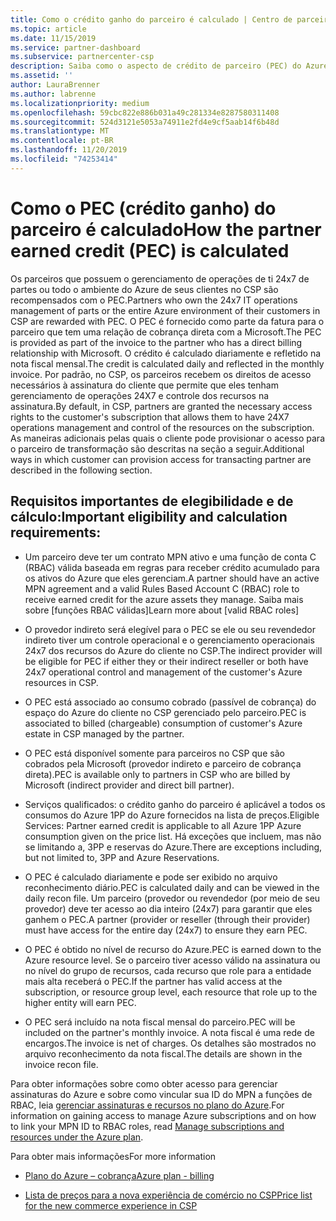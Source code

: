 ```yaml
---
title: Como o crédito ganho do parceiro é calculado | Centro de parceiros
ms.topic: article
ms.date: 11/15/2019
ms.service: partner-dashboard
ms.subservice: partnercenter-csp
description: Saiba como o aspecto de crédito de parceiro (PEC) do Azure Plan é calculado. Isso inclui requisitos de qualificação para parceiros e provedores indiretos.
ms.assetid: ''
author: LauraBrenner
ms.author: labrenne
ms.localizationpriority: medium
ms.openlocfilehash: 59cbc822e886b031a49c281334e8287580311408
ms.sourcegitcommit: 524d3121e5053a74911e2fd4e9cf5aab14f6b48d
ms.translationtype: MT
ms.contentlocale: pt-BR
ms.lasthandoff: 11/20/2019
ms.locfileid: "74253414"
---
```

# <a name="how-the-partner-earned-credit-pec-is-calculated"></a><span data-ttu-id="2ac0c-104">Como o PEC (crédito ganho) do parceiro é calculado</span><span class="sxs-lookup"><span data-stu-id="2ac0c-104">How the partner earned credit (PEC) is calculated</span></span>


<span data-ttu-id="2ac0c-105">Os parceiros que possuem o gerenciamento de operações de ti 24x7 de partes ou todo o ambiente do Azure de seus clientes no CSP são recompensados com o PEC.</span><span class="sxs-lookup"><span data-stu-id="2ac0c-105">Partners who own the 24x7 IT operations management of parts or the entire Azure environment of their customers in CSP are rewarded with PEC.</span></span> <span data-ttu-id="2ac0c-106">O PEC é fornecido como parte da fatura para o parceiro que tem uma relação de cobrança direta com a Microsoft.</span><span class="sxs-lookup"><span data-stu-id="2ac0c-106">The PEC is provided as part of the invoice to the partner who has a direct billing relationship with Microsoft.</span></span> <span data-ttu-id="2ac0c-107">O crédito é calculado diariamente e refletido na nota fiscal mensal.</span><span class="sxs-lookup"><span data-stu-id="2ac0c-107">The credit is calculated daily and reflected in the monthly invoice.</span></span> <span data-ttu-id="2ac0c-108">Por padrão, no CSP, os parceiros recebem os direitos de acesso necessários à assinatura do cliente que permite que eles tenham gerenciamento de operações 24X7 e controle dos recursos na assinatura.</span><span class="sxs-lookup"><span data-stu-id="2ac0c-108">By default, in CSP, partners are granted the necessary access rights to the customer's subscription that allows them to have 24X7 operations management and control of the resources on the subscription.</span></span> <span data-ttu-id="2ac0c-109">As maneiras adicionais pelas quais o cliente pode provisionar o acesso para o parceiro de transformação são descritas na seção a seguir.</span><span class="sxs-lookup"><span data-stu-id="2ac0c-109">Additional ways in which customer can provision access for transacting partner are described in the following section.</span></span>   


## <a name="important-eligibility-and-calculation-requirements"></a><span data-ttu-id="2ac0c-110">Requisitos importantes de elegibilidade e de cálculo:</span><span class="sxs-lookup"><span data-stu-id="2ac0c-110">Important eligibility and calculation requirements:</span></span>

- <span data-ttu-id="2ac0c-111">Um parceiro deve ter um contrato MPN ativo e uma função de conta C (RBAC) válida baseada em regras para receber crédito acumulado para os ativos do Azure que eles gerenciam.</span><span class="sxs-lookup"><span data-stu-id="2ac0c-111">A partner should have an active MPN agreement and a valid Rules Based Account C (RBAC) role to receive earned credit for the azure assets they manage.</span></span> <span data-ttu-id="2ac0c-112">Saiba mais sobre [funções RBAC válidas]</span><span class="sxs-lookup"><span data-stu-id="2ac0c-112">Learn more about [valid RBAC roles]</span></span>

- <span data-ttu-id="2ac0c-113">O provedor indireto será elegível para o PEC se ele ou seu revendedor indireto tiver um controle operacional e o gerenciamento operacionais 24x7 dos recursos do Azure do cliente no CSP.</span><span class="sxs-lookup"><span data-stu-id="2ac0c-113">The indirect provider will be eligible for PEC if either they or their indirect reseller or both have 24x7 operational control and management of the customer's Azure resources in CSP.</span></span>

- <span data-ttu-id="2ac0c-114">O PEC está associado ao consumo cobrado (passível de cobrança) do espaço do Azure do cliente no CSP gerenciado pelo parceiro.</span><span class="sxs-lookup"><span data-stu-id="2ac0c-114">PEC is associated to billed (chargeable) consumption of customer's Azure estate in CSP managed by the partner.</span></span> 

- <span data-ttu-id="2ac0c-115">O PEC está disponível somente para parceiros no CSP que são cobrados pela Microsoft (provedor indireto e parceiro de cobrança direta).</span><span class="sxs-lookup"><span data-stu-id="2ac0c-115">PEC is available only to partners in CSP who are billed by Microsoft (indirect provider and direct bill partner).</span></span>

- <span data-ttu-id="2ac0c-116">Serviços qualificados: o crédito ganho do parceiro é aplicável a todos os consumos do Azure 1PP do Azure fornecidos na lista de preços.</span><span class="sxs-lookup"><span data-stu-id="2ac0c-116">Eligible Services: Partner earned credit is applicable to all Azure 1PP Azure consumption given on the price list.</span></span> <span data-ttu-id="2ac0c-117">Há exceções que incluem, mas não se limitando a, 3PP e reservas do Azure.</span><span class="sxs-lookup"><span data-stu-id="2ac0c-117">There are exceptions including, but not limited to, 3PP and Azure Reservations.</span></span>

- <span data-ttu-id="2ac0c-118">O PEC é calculado diariamente e pode ser exibido no arquivo reconhecimento diário.</span><span class="sxs-lookup"><span data-stu-id="2ac0c-118">PEC is calculated daily and can be viewed in the daily recon file.</span></span> <span data-ttu-id="2ac0c-119">Um parceiro (provedor ou revendedor (por meio de seu provedor) deve ter acesso ao dia inteiro (24x7) para garantir que eles ganhem o PEC.</span><span class="sxs-lookup"><span data-stu-id="2ac0c-119">A partner (provider or reseller (through their provider) must have access for the entire day (24x7) to ensure they earn PEC.</span></span>

- <span data-ttu-id="2ac0c-120">O PEC é obtido no nível de recurso do Azure.</span><span class="sxs-lookup"><span data-stu-id="2ac0c-120">PEC is earned down to the Azure resource level.</span></span> <span data-ttu-id="2ac0c-121">Se o parceiro tiver acesso válido na assinatura ou no nível do grupo de recursos, cada recurso que role para a entidade mais alta receberá o PEC.</span><span class="sxs-lookup"><span data-stu-id="2ac0c-121">If the partner has valid access at the subscription, or resource group level, each resource that role up to the higher entity will earn PEC.</span></span> 

- <span data-ttu-id="2ac0c-122">O PEC será incluído na nota fiscal mensal do parceiro.</span><span class="sxs-lookup"><span data-stu-id="2ac0c-122">PEC will be included on the partner's monthly invoice.</span></span> <span data-ttu-id="2ac0c-123">A nota fiscal é uma rede de encargos.</span><span class="sxs-lookup"><span data-stu-id="2ac0c-123">The invoice is net of charges.</span></span> <span data-ttu-id="2ac0c-124">Os detalhes são mostrados no arquivo reconhecimento da nota fiscal.</span><span class="sxs-lookup"><span data-stu-id="2ac0c-124">The details are shown in the invoice recon file.</span></span>

<span data-ttu-id="2ac0c-125">Para obter informações sobre como obter acesso para gerenciar assinaturas do Azure e sobre como vincular sua ID do MPN a funções de RBAC, leia [gerenciar assinaturas e recursos no plano do Azure](azure-plan-manage.md).</span><span class="sxs-lookup"><span data-stu-id="2ac0c-125">For information on gaining access to manage Azure subscriptions and on how to link your MPN ID to RBAC roles, read [Manage subscriptions and resources under the Azure plan](azure-plan-manage.md).</span></span>

<span data-ttu-id="2ac0c-126">Para obter mais informações</span><span class="sxs-lookup"><span data-stu-id="2ac0c-126">For more information</span></span>

- [<span data-ttu-id="2ac0c-127">Plano do Azure – cobrança</span><span class="sxs-lookup"><span data-stu-id="2ac0c-127">Azure plan - billing</span></span>](azure-plan-billing.md)

- [<span data-ttu-id="2ac0c-128">Lista de preços para a nova experiência de comércio no CSP</span><span class="sxs-lookup"><span data-stu-id="2ac0c-128">Price list for the new commerce experience in CSP </span></span>](azure-plan-price-list.md)